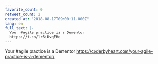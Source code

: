 ```yaml
---
favorite_count: 0
retweet_count: 2
created_at: "2018-08-17T09:00:11.000Z"
lang: en
full_text: |-
  Your #agile practice is a Dementor
  https://t.co/lr6iUvqEHe
---
```


Your #agile practice is a Dementor
<https://coderbyheart.com/your-agile-practice-is-a-dementor/>
